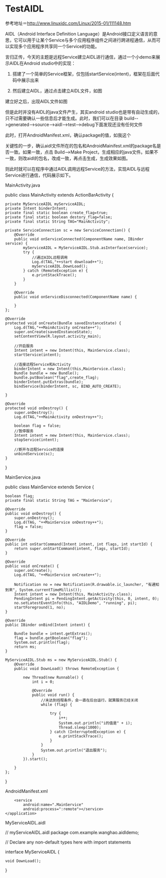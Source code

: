 # TestAIDL
参考地址＝http://www.linuxidc.com/Linux/2015-01/111148.htm


AIDL（Android Interface Definition Language）是Android接口定义语言的意思，它可以用于让某个Service与多个应用程序组件之间进行跨进程通信，从而可以实现多个应用程序共享同一个Service的功能。

言归正传，今天的主题是远程Service建立AIDL进行通信，通过一个小demo来展示AIDL在Android studio中的实现：

1. 搭建了一个简单的Service框架，仅包括startService(intent)，框架在后面代码中展示出来

2. 然后建立AIDL，通过点击建立AIDL文件，如图

建立好之后，出现AIDL文件如图

但是此时并没有AIDL的java文件产生，其实android studio也是带有自动生成的，只不过需要确认一些信息后才能生成。此时，我们可以在目录 build-->generated-->source-->aidl-->test-->debug下面发现还没有任何文件

此时，打开AndroidManifest.xml，确认package的值，如我这个

                                           

关键性的一步，确认aidl文件所在的包名和AndroidMainifest.xml的package名是否一致。如果一致，点击 Build-->Make Project，生成相应的java文件。如果不一致，则改aidl的包名，改成一致，再点击生成，生成效果如图。

则此时就可以在程序中通过AIDL调用远程Service的方法，实现AIDL与远程Service进行通信，代码展示如下。

MainActivity.java

public class MainActivity extends ActionBarActivity {

    private MyServiceAIDL myServiceAIDL;
    private Intent binderIntent;
    private final static boolean create_flag=true;
    private final static boolean destory_flag=false;
    private final static String TAG="MainActivity";

    private ServiceConnection sc = new ServiceConnection() {
        @Override
        public void onServiceConnected(ComponentName name, IBinder service) {
            myServiceAIDL = MyServiceAIDL.Stub.asInterface(service);
            try {
                //通过AIDL远程调用
                Log.d(TAG,"++start download++");
                myServiceAIDL.DownLoad();
            } catch (RemoteException e) {
                e.printStackTrace();
            }
        }

        @Override
        public void onServiceDisconnected(ComponentName name) {

        }
    };

    @Override
    protected void onCreate(Bundle savedInstanceState) {
        Log.d(TAG,"++MainActivity onCreate++");
        super.onCreate(savedInstanceState);
        setContentView(R.layout.activity_main);

        //开启服务
        Intent intent = new Intent(this, MainService.class);
        startService(intent);

        //连接远程Service和Activity
        binderIntent = new Intent(this,MainService.class);
        Bundle bundle = new Bundle();
        bundle.putBoolean("flag",create_flag);
        binderIntent.putExtras(bundle);
        bindService(binderIntent, sc, BIND_AUTO_CREATE);

    }

    @Override
    protected void onDestroy() {
        super.onDestroy();
        Log.d(TAG,"++MainActivity onDestroy++");

        boolean flag = false;
        //暂停服务
        Intent intent = new Intent(this, MainService.class);
        stopService(intent);

        //断开与远程Service的连接
        unbindService(sc);
    }
}

MainService.java

public class MainService extends Service {

    boolean flag;
    private final static String TAG = "MainService";

    @Override
    public void onDestroy() {
        super.onDestroy();
        Log.d(TAG, "++MainService onDestroy++");
        flag = false;
    }

    @Override
    public int onStartCommand(Intent intent, int flags, int startId) {
        return super.onStartCommand(intent, flags, startId);
    }

    @Override
    public void onCreate() {
        super.onCreate();
        Log.d(TAG, "++MainService onCreate++");

        Notification no = new Notification(R.drawable.ic_launcher, "有通知到来", System.currentTimeMillis());
        Intent intent = new Intent(this, MainActivity.class);
        PendingIntent pi = PendingIntent.getActivity(this, 0, intent, 0);
        no.setLatestEventInfo(this, "AIDLDemo", "running", pi);
        startForeground(1, no);
    }

    @Override
    public IBinder onBind(Intent intent) {

        Bundle bundle = intent.getExtras();
        flag = bundle.getBoolean("flag");
        System.out.println(flag);
        return ms;
    }

    MyServiceAIDL.Stub ms = new MyServiceAIDL.Stub() {
        @Override
        public void DownLoad() throws RemoteException {

            new Thread(new Runnable() {
                int i = 0;

                @Override
                public void run() {
                    //未达到线程条件，会一直在后台运行，就算服务已经关闭
                    while (flag) {

                        try {
                            i++;
                            System.out.println("i的值是" + i);
                            Thread.sleep(1000);
                        } catch (InterruptedException e) {
                            e.printStackTrace();
                        }
                    }
                    System.out.println("退出服务");
                }
            }).start();

        }
    };
}

AndroidManifest.xml

<application
        android:allowBackup="true"
        android:icon="@drawable/ic_launcher"
        android:label="@string/app_name"
        android:theme="@style/AppTheme">
        <activity
            android:name=".MainActivity"
            android:label="@string/app_name">
            <intent-filter>
                <action android:name="android.intent.action.MAIN" />
                <category android:name="android.intent.category.LAUNCHER" />
            </intent-filter>
        </activity>

        <service
            android:name=".MainService"
            android:process=":remote"></service>
    </application>

MyServiceAIDL.aidl

// myServiceAIDL.aidl
package com.example.wanghao.aidldemo;

// Declare any non-default types here with import statements

interface MyServiceAIDL {

    void DownLoad();
}


